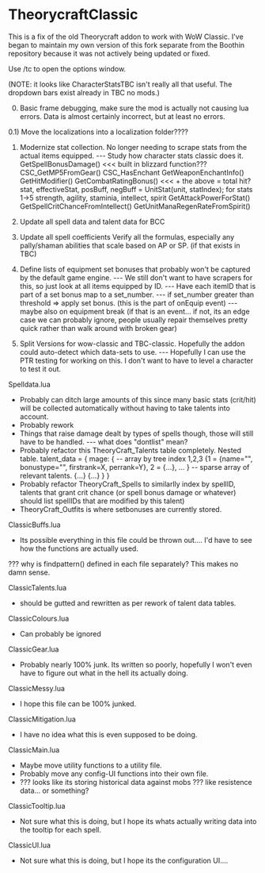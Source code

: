 # TheorycraftClassic
This is a fix of the old Theorycraft addon to work with WoW Classic. I've began to maintain my own version of this fork separate from the Boothin repository because it was not actively being updated or fixed.

Use /tc to open the options window.

(NOTE: it looks like CharacterStatsTBC isn't really all that useful. The dropdown bars exist already in TBC no mods.)

0) Basic frame debugging, make sure the mod is actually not causing lua errors. Data is almost certainly incorrect, but at least no errors.

0.1) Move the localizations into a localization folder????

1) Modernize stat collection. No longer needing to scrape stats from the actual items equipped.
--- Study how character stats classic does it.
    GetSpellBonusDamage() <<< built in blizzard function???
    CSC_GetMP5FromGear()
    CSC_HasEnchant
    GetWeaponEnchantInfo()
    GetHitModifier()
    GetCombatRatingBonus() <<< + the above = total hit?
    stat, effectiveStat, posBuff, negBuff = UnitStat(unit, statIndex);  for stats 1->5 strength, agility, staminia, intellect, spirit
    GetAttackPowerForStat()
    GetSpellCritChanceFromIntellect()
    GetUnitManaRegenRateFromSpirit()

2) Update all spell data and talent data for BCC

3) Update all spell coefficients
Verify all the formulas, especially any pally/shaman abilities that scale based on AP or SP. (if that exists in TBC)

4) Define lists of equipment set bonuses that probably won't be captured by the default game engine.
--- We still don't want to have scrapers for this, so just look at all items equipped by ID.
--- Have each itemID that is part of a set bonus map to a set_number.
--- if set_number greater than threshold => apply set bonus. (this is the part of onEquip event)
--- maybe also on equipment break (if that is an event... if not, its an edge case we can probably ignore, people usually repair themselves pretty quick rather than walk around with broken gear)

5) Split Versions for wow-classic and TBC-classic. Hopefully the addon could auto-detect which data-sets to use.
--- Hopefully I can use the PTR testing for working on this. I don't want to have to level a character to test it out.

Spelldata.lua
- Probably can ditch large amounts of this since many basic stats (crit/hit) will be collected automatically without having to take talents into account.
- Probably rework 
- Things that raise damage dealt by types of spells though, those will still have to be handled.
--- what does "dontlist" mean?
- Probably refactor this TheoryCraft_Talents table completely. Nested table.
   talent_data =  { 
     mage: {
       -- array by tree index 1,2,3
       {1 = {name="", bonustype="", firstrank=X, perrank=Y}, 2 = {...}, ... } -- sparse array of relevant talents.
       {...}
       {...}
     }
   }
- Probably refactor TheoryCraft_Spells to similarlly index by spellID, talents that grant crit chance (or spell bonus damage or whatever) should list spellIDs that are modified by this talent)
- TheoryCraft_Outfits is where setbonuses are currently stored.


ClassicBuffs.lua
- Its possible everything in this file could be thrown out.... I'd have to see how the functions are actually used.

??? why is findpattern() defined in each file separately? This makes no damn sense.

ClassicTalents.lua
- should be gutted and rewritten as per rework of talent data tables.

ClassicColours.lua
- Can probably be ignored

ClassicGear.lua
- Probably nearly 100% junk. Its written so poorly, hopefully I won't even have to figure out what in the hell its actually doing.

ClassicMessy.lua
- I hope this file can be 100% junked.

ClassicMitigation.lua
- I have no idea what this is even supposed to be doing.


ClassicMain.lua
- Maybe move utility functions to a utility file.
- Probably move any config-UI functions into their own file.
- ??? looks like its storing historical data against mobs ??? like resistence data... or something?

ClassicTooltip.lua
- Not sure what this is doing, but I hope its whats actually writing data into the tooltip for each spell.

ClassicUI.lua
- Not sure what this is doing, but I hope its the configuration UI....


